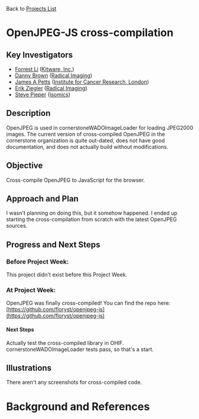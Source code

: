 Back to [Projects List](../../README.md#ProjectsList)

# OpenJPEG-JS cross-compilation

## Key Investigators

- [Forrest Li][floryst] ([Kitware, Inc.][Kitware])
- [Danny Brown][danny] ([Radical Imaging][radical])
- [James A Petts][james] ([Institute for Cancer Research, London][icr-london])
- [Erik Ziegler][erik] ([Radical Imaging][radical])
- [Steve Pieper][steve] ([Isomics][isomics])

## Description

OpenJPEG is used in cornerstoneWADOImageLoader for loading JPEG2000 images. The current version of cross-compiled OpenJPEG in the cornerstone organization is quite out-dated, does not have good documentation, and does not actually build without modifications.

## Objective

Cross-compile OpenJPEG to JavaScript for the browser.

## Approach and Plan

I wasn't planning on doing this, but it somehow happened. I ended up starting the cross-compilation from scratch with the latest OpenJPEG sources.

## Progress and Next Steps

### Before Project Week:

This project didn't exist before this Project Week.

### At Project Week:

OpenJPEG was finally cross-compiled! You can find the repo here: [https://github.com/floryst/openjpeg-js](https://github.com/floryst/openjpeg-js)

#### Next Steps

Actually test the cross-compiled library in OHIF. cornerstoneWADOImageLoader tests pass, so that's a start.

## Illustrations

There aren't any screenshots for cross-compiled code.

# Background and References

<!-- If you developed any software, include link to the source code repository. If possible, also add links to sample data, and to any relevant publications. -->

<!--
    Links
-->

[Kitware]: https://kitware.com/
[radical]: http://radicalimaging.com/
[icr-london]: https://www.icr.ac.uk/
[isomics]: http://isomics.com/

[floryst]: https://github.com/floryst
[danny]: https://github.com/dannyrb
[james]: https://github.com/jamesapetts
[erik]: https://github.com/swederik
[steve]: https://github.com/pieper
